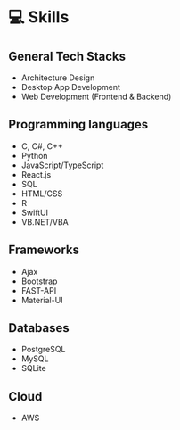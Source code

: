 # 💻 Skills

## General Tech Stacks
- Architecture Design
- Desktop App Development
- Web Development (Frontend & Backend)

## Programming languages
- C, C#, C++
- Python
- JavaScript/TypeScript
- React.js
- SQL
- HTML/CSS
- R
- SwiftUI
- VB.NET/VBA

## Frameworks
- Ajax
- Bootstrap
- FAST-API
- Material-UI

## Databases
- PostgreSQL
- MySQL
- SQLite

## Cloud
- AWS

